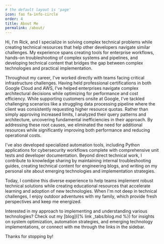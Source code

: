 ```yaml
---
# the default layout is 'page'
icon: fas fa-info-circle
order: 4
title: About Me
permalink: /about/
---
```


Hi, I'm Rick, and I specialize in solving complex technical problems while creating technical resources that help other developers navigate similar challenges. My experience spans creating tools for enterprise workflows, hands-on troubleshooting of complex systems and pipelines, and developing technical content that bridges the gap between complex technologies and practical implementation.

Throughout my career, I've worked directly with teams facing critical infrastructure challenges. Having held professional certifications in both Google Cloud and AWS, I've helped enterprises navigate complex architectural decisions while optimizing for performance and cost efficiency. While supporting customers onsite at Google, I've tackled challenging scenarios like a struggling data processing pipeline where the client was consistently requesting higher resource quotas. Rather than simply approving increased limits, I analyzed their query patterns and architecture, uncovering fundamental inefficiencies in their approach. By addressing these root causes, we eliminated the need for additional resources while significantly improving both performance and reducing operational costs.

I've also developed specialized automation tools, including Python applications for cybersecurity workflows complete with comprehensive unit tests and developer documentation. Beyond direct technical work, I contribute to knowledge sharing by maintaining internal troubleshooting guides, creating technical content for engineering blogs, and writing on my personal site about emerging technologies and implementation strategies.

Today, I combine this diverse experience to help teams implement robust technical solutions while creating educational resources that accelerate learning and adoption of new technologies. When I'm not deep in technical challenges, I enjoy outdoor adventures with my family, which provide fresh perspectives and keep me energized.

Interested in my approach to implementing and understanding various technologies? Check out my [blog]({% link _tabs/blog.md %}) for insights on system optimization, automation strategies, and emerging technology implementations, or connect with me through the links in the sidebar.

Thanks for stopping by!